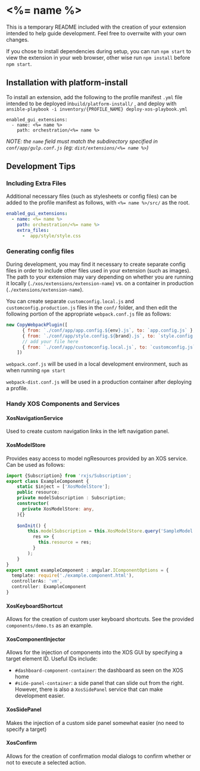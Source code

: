 # <%= name %>

This is a temporary README included with the creation of your extension intended to help guide development. Feel free to
overrwite with your own changes.

If you chose to install dependencies during setup, you can run `npm start` to view the extension in your web browser,
other wise run `npm install` before `npm start`.

## Installation with platform-install

To install an extension, add the following to the profile manifest `.yml` file intended to be deployed in`build/platform-install/`
, and deploy with `ansible-playbook -i inventory/{PROFILE_NAME} deploy-xos-playbook.yml`

```
enabled_gui_extensions:
  - name: <%= name %>
    path: orchestration/<%= name %>
```

_NOTE: the `name` field must match the subdirectory specified in `conf/app/gulp.conf.js` (eg: `dist/extensions/<%= name %>`)_

## Development Tips

### Including Extra Files

Additional necessary files (such as stylesheets or config files) can be added to the profile manifest as follows, with `<%= name %>/src/` as the root.

```yaml
enabled_gui_extensions:
  - name: <%= name %>
    path: orchestration/<%= name %>
    extra_files:
      -  app/style/style.css
```

### Generating config files

During development, you may find it necessary to create separate config files in order to include other files used in
your extension (such as images). The path to your extension may vary depending on whether you are running it locally 
(`./xos/extensions/extension-name`) vs. on a container in production (`./extensions/extension-name`).

You can create separate `customconfig.local.js` and `customconfig.production.js` files in the `conf/` folder, and then edit the 
following portion of the appropriate `webpack.conf.js` file as follows:

```js
new CopyWebpackPlugin([
      { from: `./conf/app/app.config.${env}.js`, to: `app.config.js` },
      { from: `./conf/app/style.config.${brand}.js`, to: `style.config.js` },
      // add your file here
      { from: `./conf/app/customconfig.local.js`, to: `customconfig.js`}
    ])
```

`webpack.conf.js` will be used in a local development environment, such as when running `npm start`

`webpack-dist.conf.js` will be used in a production container after deploying a profile.

### Handy XOS Components and Services

#### XosNavigationService
Used to create custom navigation links in the left navigation panel.

#### XosModelStore
Provides easy access to model ngResources provided by an XOS service. Can be used as follows:

```typescript
import {Subscription} from 'rxjs/Subscription';
export class ExampleComponent {
    static $inject = ['XosModelStore'];
    public resource;
    private modelSubscription : Subscription;
    constructor(
      private XosModelStore: any,
    ){}
    
    $onInit() {
        this.modelSubscription = this.XosModelStore.query('SampleModel', '/sampleservice/SampleModels').subscribe(
          res => {
            this.resource = res;
          }
        );
    }
}
export const exampleComponent : angular.IComponentOptions = {
  template: require('./example.component.html'),
  controllerAs: 'vm',
  controller: ExampleComponent
}
```

#### XosKeyboardShortcut
Allows for the creation of custom user keyboard shortcuts. See the provided `components/demo.ts` as an example.

#### XosComponentInjector
Allows for the injection of components into the XOS GUI by specifying a target element ID. Useful IDs include:
* `#dashboard-component-container`: the dashboard as seen on the XOS home
* `#side-panel-container`: a side panel that can slide out from the right. However, there is also a `XosSidePanel` 
service that can make development easier.

#### XosSidePanel
Makes the injection of a custom side panel somewhat easier (no need to specify a target)

#### XosConfirm
Allows for the creation of confirmation modal dialogs to confirm whether or not to execute a selected action.

